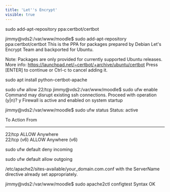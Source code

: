 ```yaml
---
title: 'Let''s Encrypt'
visible: true
---
```


sudo add-apt-repository ppa:certbot/certbot

jimmy@vds2:/var/www/moodle$ sudo add-apt-repository ppa:certbot/certbot
 This is the PPA for packages prepared by Debian Let's Encrypt Team and backported for Ubuntu.

Note: Packages are only provided for currently supported Ubuntu releases.
 More info: https://launchpad.net/~certbot/+archive/ubuntu/certbot
Press [ENTER] to continue or Ctrl-c to cancel adding it.

sudo apt install python-certbot-apache


sudo ufw allow 22/tcp
jimmy@vds2:/var/www/moodle$ sudo ufw enable
Command may disrupt existing ssh connections. Proceed with operation (y|n)? y
Firewall is active and enabled on system startup


jimmy@vds2:/var/www/moodle$ sudo ufw status
Status: active

To                         Action      From
--                         ------      ----
22/tcp                     ALLOW       Anywhere                  
22/tcp (v6)                ALLOW       Anywhere (v6)   

sudo ufw default deny incoming

sudo ufw default allow outgoing

/etc/apache2/sites-available/your_domain.com.conf with the ServerName directive already set appropriately.

jimmy@vds2:/var/www/moodle$ sudo apache2ctl configtest
Syntax OK

